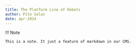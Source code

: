```yaml
---
title: The Platform Line of Robots
author: Pito Salas
date: apr-2024
---
```

!!! Note

    This is a note. It just a feature of markdown in our CMS. 
